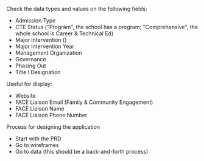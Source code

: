 Check the data types and values on the following fields:
- Admission Type
- CTE Status  ("Program", the school has a program; "Comprehensive", the whole school is Career & Technical Ed)
- Major Intervention  ()
- Major Intervention Year
- Management Organization
- Governance
- Phasing Out
- Title I Designation

Useful for display:
- Website
- FACE Liaison Email  (Family & Community Engagement)
- FACE Liaison Name
- FACE Liaison Phone Number




Process for designing the application
- Start with the PRD
- Go to wireframes
- Go to data (this should be a back-and-forth process)